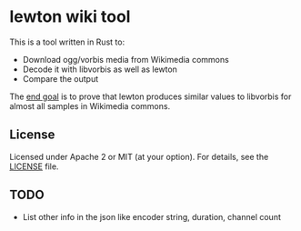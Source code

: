 # lewton wiki tool

This is a tool written in Rust to:

* Download ogg/vorbis media from Wikimedia commons
* Decode it with libvorbis as well as lewton
* Compare the output

The [end goal](https://github.com/RustAudio/lewton/issues/36) is to prove that lewton produces similar values to libvorbis
for almost all samples in Wikimedia commons.

## License

Licensed under Apache 2 or MIT (at your option). For details, see the [LICENSE](LICENSE) file.

## TODO

* List other info in the json like encoder string, duration, channel count
